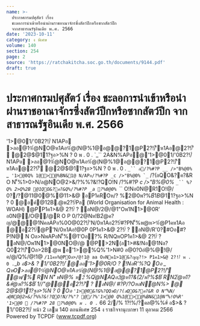 ```yaml
---
name: >-
  ประกาศกรมปศุสัตว์ เรื่อง
  ชะลอการนำเข้าหรือนำผ่านราชอาณาจักรซึ่งสัตว์ปีกหรือซากสัตว์ปีก
  จากสาธารณรัฐอินเดีย พ.ศ. 2566
date: '2023-10-11'
category: ง พิเศษ
volume: 140
section: 254
page: 2
source: 'https://ratchakitcha.soc.go.th/documents/9144.pdf'
draft: true
---
```


# ประกาศกรมปศุสัตว์ เรื่อง ชะลอการนำเข้าหรือนำผ่านราชอาณาจักรซึ่งสัตว์ปีกหรือซากสัตว์ปีก จากสาธารณรัฐอินเดีย พ.ศ. 2566

'1>@01/'0B2?!/์ N1APอ >ลอ@1%ํ@NO@ห1Aอ%ํ@(N@%1@อ@@?1@P2?!/์'ีห1Aอ@2?!/์'ี @2@$@11?ฐอ>%N ? 0 พ . 0 . `_`` 2A&N%APอ@'1>@01/'0B2?!/์ N1APอ >ลอ@1%ํ@NO@ห1Aอ%ํ@(N@%1@อ@@?1@P2?!/์'ี ห1Aอ@2?!/์'ี @2@$@11?ฐอ>%N ? 0 พ . 0 . `_`` ล/?%#?P __ />"B%@0% `_`` '1>@0Q% 1@>@%BN&1@ N/APอ/?%#?P _c />"B%@0% `_`` /?(ลQO&?ค?&R O N'็%1>0>N/ล@NO@2>&/?%%?&!?QO!N /?%#?P _c />"B%@0% `_`` %?Q% 2>Q%2B @1QO&?ค?&Q%/?%#?P _a ?%0@0% `_`` O!Nอ0N@R1O!@/ 0?/?@11@0@%@11>&@ อP1คROห/? %2@0พ?%$B์1B%O1 (Highly Pathogenic Avian Influenza : HPAI) %> H5N1 Q%พAQ%#?Pอ2@$@11?ฐอ>%N ? 0 @อค์@12B.@พ2?!/์Pล (World Organisation for Animal Health : WOAH) @PP1ค1>&@ 2?!/์ ? ลN@/2@/@1"Oพ1N1>@0R' อ0N@/O@/@R O P 0/?2@Nห!B2ํ@ค?ญ/@@@1NคลAPอ%0O@02?!/์'N/0ห1Aอ2?!/์#?PN'็%พ@ห>%ํ@P1คห1Aอ @อ2?!/์@P'N/0ห1Aอ!@0P 0P1ค1>&@ 2?!/์ ? ลN@/R'0?#Oอ#?P!N@ N Oล>NพAPอN'็%@1'Oอ?% R/NQหOP1ค1>&@ 2?!/์ ? ลN@/Oพ1N1>@0NO@/@ @P>2N(ล1>#&!Nอ@1Nล?Q02?!/์'ีOล>2B.@พ อ'1>@%Q%'1>N#0 อ@0?0อํ@%@!@/ค/@/Q%/@!1@ ` /11คห%@POล>/@!1@ aa OหNพ1>1@&?ญญ?!> P1ค1>&@ 2?!/์ พ . 0 . `__b อ$>& ? 1/'0B2?!/์ @ออ'1>@0R/O ? !NอR'%?Q Oอ _ QหO>ลอ@1%ํ@NO@ห1Aอ%ํ@(N@%1@อ@@?1@P2?!/์'ี ํ@พ/% RN N'็ หN@% ห2์ %Qํ@NAQอ2ํ@ห1?&(2/พ?%$B์ RN2ํ@ห1?&#ํ@พ?%$B์ 1//"@@อ2?!/์'ี ? ลN@/ #?P/?OหลNํ@N%> @ 2@$@11?ฐอ>%N ? 0 Oอ ` '1>@0&?&%?QQหO/?(ลQO&?ค?&R O N'็%N/ล@NO@2>&/?%%?&!?QO!N/?%"? @/?%'1>@0 Q%1@>@%BN&1@N'็%!O%R' '1>@0  /?%#?P 28 ?%0@0% พ . 0 . `_ 66 2//% 1?!%/?คล@%%#์ อ$>& ? 1/'0B2?!/์ หน้า 2 เลม 140 ตอนพิเศษ 254 ง ราชกิจจานุเบกษา 11 ตุลาคม 2566 Powered by TCPDF (www.tcpdf.org)
